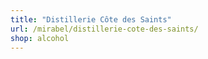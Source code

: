```yaml
---
title: "Distillerie Côte des Saints"
url: /mirabel/distillerie-cote-des-saints/
shop: alcohol
---
```

